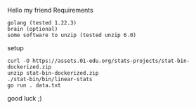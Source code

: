 Hello my friend
Requirements 
```
golang (tested 1.22.3)
brain (optional)
some software to unzip (tested unzip 6.0)
```
setup
```
curl -O https://assets.01-edu.org/stats-projects/stat-bin-dockerized.zip
unzip stat-bin-dockerized.zip
./stat-bin/bin/linear-stats
go run . data.txt
```
good luck ;)